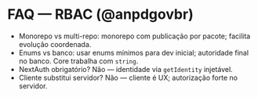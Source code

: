 # FAQ — RBAC (@anpdgovbr)

- Monorepo vs multi-repo: monorepo com publicação por pacote; facilita evolução coordenada.
- Enums vs banco: usar enums mínimos para dev inicial; autoridade final no banco. Core trabalha com `string`.
- NextAuth obrigatório? Não — identidade via `getIdentity` injetável.
- Cliente substitui servidor? Não — cliente é UX; autorização forte no servidor.

